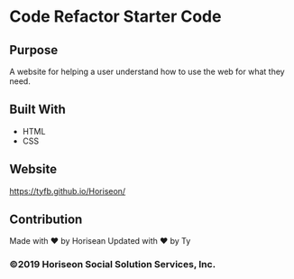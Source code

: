 # Code Refactor Starter Code

## Purpose
A website for helping a user understand how to use the web for what they need.

## Built With
* HTML
* CSS

## Website
https://tyfb.github.io/Horiseon/

## Contribution
Made with ❤️ by Horisean
Updated with ❤️ by Ty

### ©️2019 Horiseon Social Solution Services, Inc.

